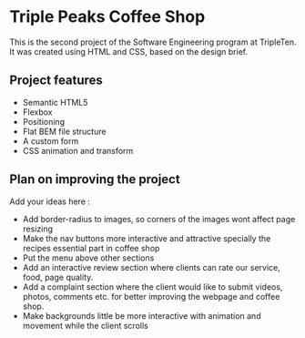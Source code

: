 # Triple Peaks Coffee Shop

This is the second project of the Software Engineering program at TripleTen. It was created using HTML and CSS, based on the design brief.

## Project features

- Semantic HTML5
- Flexbox
- Positioning
- Flat BEM file structure
- A custom form
- CSS animation and transform

## Plan on improving the project

Add your ideas here :

- Add border-radius to images, so corners of the images wont affect page resizing
- Make the nav buttons more interactive and attractive specially the recipes essential part in coffee shop
- Put the menu above other sections
- Add an interactive review section where clients can rate our service, food, page quality.
- Add a complaint section where the client would like to submit videos, photos, comments etc. for better improving the webpage and coffee shop.
- Make backgrounds little be more interactive with animation and movement while the client scrolls
